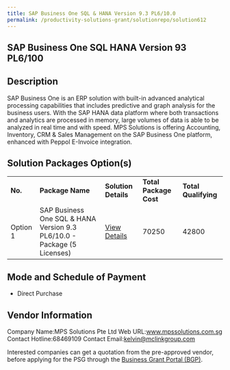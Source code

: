 ```yaml
---
title: SAP Business One SQL & HANA Version 9.3 PL6/10.0
permalink: /productivity-solutions-grant/solutionrepo/solution612
---
```


## SAP Business One SQL HANA Version 93 PL6/100

## Description

SAP Business One is an ERP solution with built-in advanced analytical processing capabilities that includes predictive and graph analysis for the business users. With the SAP HANA data platform where both transactions and analytics are processed in memory, large volumes of data is able to be analyzed in real time and with speed. MPS Solutions is offering Accounting, Inventory, CRM & Sales Management on the SAP Business One platform, enhanced with Peppol E-Invoice integration.


## Solution Packages Option(s)

<table>
<tr>
<td><b>No.</b></td>
<td><b>Package Name</b></td>
<td><b>Solution Details</b></td>
<td><b>Total Package Cost</b></td>
<td><b>Total Qualifying</b></td>
</tr>
<tr>
<td>Option 1</td>
<td>SAP Business One SQL & HANA Version 9.3 PL6/10.0 - Package (5 Licenses)</td>
<td><a href='https://www.gobusiness.gov.sg/images/psg/Desensitised_MPS_Solutions_20200045_Annex_3_CR_wef_23_July_2020_Part_2.pdf'>View Details</a></td>
<td>70250</td>
<td>42800</td>
</tr>
</table>

## Mode and Schedule of Payment

 - Direct Purchase

## Vendor Information

 Company Name:MPS Solutions Pte Ltd 
Web URL:www.mpssolutions.com.sg 
Contact Hotline:68469109 
Contact Email:kelvin@mclinkgroup.com 


Interested companies can get a quotation from the pre-approved vendor, before applying for the PSG through the <a href='https://www.businessgrants.gov.sg/'>Business Grant Portal (BGP)</a>.
<script src="/jquery/resize-tables.js"></script>
